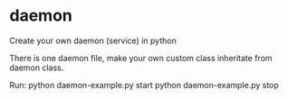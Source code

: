 daemon
======

Create your own daemon (service) in python

There is one daemon file, make your own custom class inheritate from daemon class.

Run:
python daemon-example.py start
python daemon-example.py stop


